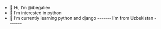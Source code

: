 - 👋 Hi, I’m @ibegaliev
- 👀 I’m interested in python
- 🌱 I’m currently learning python and django
------- I'm from Uzbekistan -------
